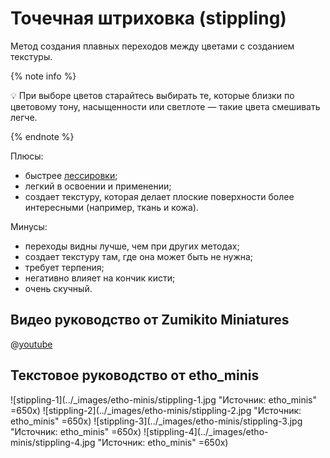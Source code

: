 # Точечная штриховка (stippling)

Метод создания плавных переходов между цветами с созданием текстуры.

{% note info %}

💡 При выборе цветов старайтесь выбирать те, которые близки по цветовому тону, насыщенности или светлоте — такие цвета смешивать легче.

{% endnote %}

Плюсы:

- быстрее [лессировки](glazing.md);
- легкий в освоении и применении;
- создает текстуру, которая делает плоские поверхности более интересными (например, ткань и кожа).

Минусы:

- переходы видны лучше, чем при других методах;
- создает текстуру там, где она может быть не нужна;
- требует терпения;
- негативно влияет на кончик кисти;
- очень скучный.

## Видео руководство от Zumikito Miniatures

@[youtube](https://youtu.be/Y0z5DHADF4M?si=VAWtm5hfo50q12CA)

## Текстовое руководство от etho_minis

![stippling-1](../_images/etho-minis/stippling-1.jpg "Источник: etho_minis" =650x)
![stippling-2](../_images/etho-minis/stippling-2.jpg "Источник: etho_minis" =650x)
![stippling-3](../_images/etho-minis/stippling-3.jpg "Источник: etho_minis" =650x)
![stippling-4](../_images/etho-minis/stippling-4.jpg "Источник: etho_minis" =650x)

